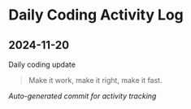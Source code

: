 # Daily Coding Activity Log

## 2024-11-20

Daily coding update

> Make it work, make it right, make it fast.

*Auto-generated commit for activity tracking*
